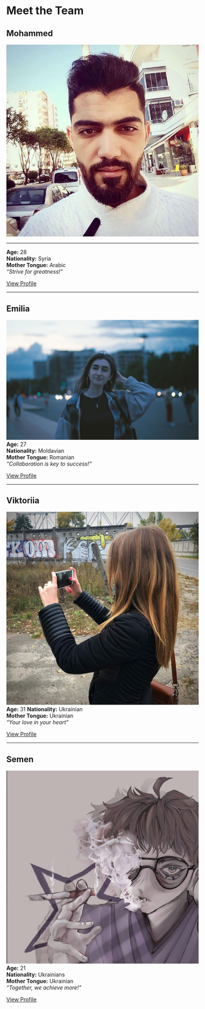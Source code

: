 # Meet the Team

## Mohammed

![MOHAMMED](./members/img/mohammed2.jpg)

---

**Age:** 28  
**Nationality:** Syria  
**Mother Tongue:** Arabic  
_“Strive for greatness!”_

[View Profile](./members/abrash.md)

---

## Emilia

![Emilia](./members/img/emilia.jpg) **Age:** 27  
**Nationality:** Moldavian  
**Mother Tongue:** Romanian  
_“Collaboration is key to success!”_

[View Profile](./members/emilia-12.md)

---

## Viktoriia

![Viktoriia](./members/img/vikki.jpeg) **Age:** 31 **Nationality:** Ukrainian  
**Mother Tongue:** Ukrainian  
_“Your love in your heart”_

[View Profile](./members//viktoriia.md)

---

## Semen

![Semen](./members/img/semen.jpg) **Age:** 21  
**Nationality:** Ukrainians  
**Mother Tongue:** Ukrainian  
_“Together, we achieve more!”_

[View Profile](./members/semen.md)

